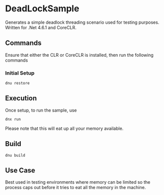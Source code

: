 # DeadLockSample
Generates a simple deadlock threading scenario used for testing purposes.  Written for .Net 4.6.1 and CoreCLR.


## Commands


Ensure that either the CLR or CoreCLR is installed, then run the following commands

### Initial Setup

```dnu restore```

## Execution
Once setup, to run the sample, use

```dnx run```

Please note that this will eat up all your memory available.

## Build

```dnu build```

## Use Case

Best used in testing environments where memory can be limited so the process caps out before it tries to eat all the memory in the machine.

